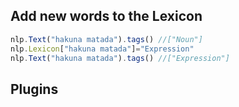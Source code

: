 
## Add new words to the Lexicon
```javascript
nlp.Text("hakuna matada").tags() //["Noun"]
nlp.Lexicon["hakuna matada"]="Expression"
nlp.Text("hakuna matada").tags() //["Expression"]
```

## Plugins
```javascript
```